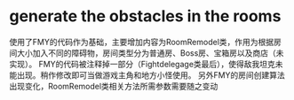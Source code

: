 generate the obstacles in the rooms
===================================
使用了FMY的代码作为基础，主要增加内容为RoomRemodel类，作用为根据房间大小加入不同的障碍物，房间类型分为普通房、Boss房、宝箱房以及商店（未实现）。
FMY的代码被注释掉一部分（Fightdelegage类最后），使得敌我坦克未能出现。稍作修改即可当做游戏主角和地方小怪使用。
另外FMY的房间创建算法出现变化，RoomRemodel类相关方法所需参数需要随之变动

